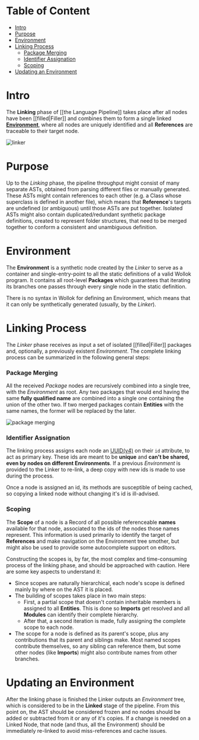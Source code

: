# Table of Content

* [Intro](#Intro)
* [Purpose](#Purpose)
* [Environment](#Environment)
* [Linking Process](#Linking-Process)
  * [Package Merging](#Package-Merging)
  * [Identifier Assignation](#Identifier-Assignation)
  * [Scoping](#Scoping)
* [Updating an Environment](Updating-an-Environment)


# Intro

The **Linking** phase of [[the Language Pipeline]] takes place after all nodes have been [[filled|Filler]] and combines them to form a single linked **[Environment](#Environment)**, where all nodes are uniquely identified and all **References** are traceable to their target node.

![linker](https://drive.google.com/uc?authuser=0&id=1HHoVx2HYtlWZPTCHclYUaL8cm5WsuNtZ&export=download)

# Purpose

Up to the *Linking* phase, the pipeline throughput might consist of many separate ASTs, obtained from parsing different files or manually generated. These ASTs might contain references to each other (e.g. a Class whose superclass is defined in another file), which means that **Reference**'s targets are undefined (or ambiguous) until those ASTs are put together. Isolated ASTs might also contain duplicated/redundant synthetic package definitions, created to represent folder structures, that need to be merged together to conform a consistent and unambiguous definition.

# Environment

The **Environment** is a synthetic node created by the *Linker* to serve as a container and single-entry-point to all the static definitions of a valid Wollok program. It contains all root-level **Packages** which guarantees that iterating its branches one passes through every single node in the static definition.

There is no syntax in Wollok for defining an Environment, which means that it can only be synthetically generated (usually, by the *Linker*).

# Linking Process

The *Linker* phase receives as input a set of isolated [[filled|Filler]] packages and, optionally, a previously existent *Environment*. The complete linking process can be summarized in the following general steps:

### Package Merging

All the received *Package* nodes are recursively combined into a single tree, with the *Environment* as root. Any two packages that would end having the same **fully qualified name** are combined into a single one containing the union of the other two. If two merged packages contain **Entities** with the same names, the former will be replaced by the later.

![package merging](https://drive.google.com/uc?authuser=0&id=1bhNRyBA7GNCk0QDsj2Ahouv7xYPsxM9N&export=download)

### Identifier Assignation

The linking process assigns each node an [UUID(v4)](https://en.wikipedia.org/wiki/Universally_unique_identifier#Version_4_(random)) on their `id` attribute, to act as primary key. These ids are meant to be **unique** and **can't be shared, even by nodes on different Environments**.
If a previous *Environment* is provided to the Linker to re-link, a deep copy with new ids is made to use during the process.

Once a node is assigned an id, its methods are susceptible of being cached, so copying a linked node without changing it's id is ill-advised.

### Scoping

The **Scope** of a node is a Record of all possible referenceable **names** available for that node, associated to the ids of the nodes those names represent. This information is used primarily to identify the target of **References** and make navigation on the Environment tree smother, but might also be used to provide some autocomplete support on editors.

Constructing the scopes is, by far, the most complex and time-consuming process of the linking phase, and should be approached with caution. Here are some key aspects to understand it:

- Since scopes are naturally hierarchical, each node's scope is defined mainly by where on the AST it is placed.
- The building of scopes takes place in two main steps:
  - First, a partial scope that doesn't contain inheritable members is assigned to all **Entities**. This is done so **Imports** get resolved and all **Modules** can identify their complete hierarchy.
  - After that, a second iteration is made, fully assigning the complete scope to each node.
- The scope for a node is defined as its parent's scope, plus any contributions that its parent and siblings make. Most named scopes contribute themselves, so any sibling can reference them, but some other nodes (like **Imports**) might also contribute names from other branches.

# Updating an Environment

After the linking phase is finished the Linker outputs an *Environment* tree, which is considered to be in the **Linked** stage of the pipeline. From this point on, the AST should be considered frozen and no nodes should be added or subtracted from it or any of it's copies. If a change is needed on a Linked Node, that node (and thus, all the Environment) should be immediately re-linked to avoid miss-references and cache issues.
